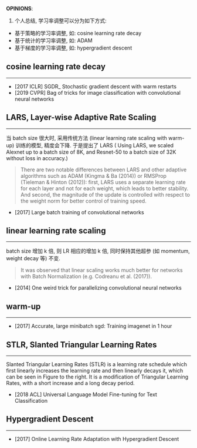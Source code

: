 **OPINIONS**:
1) 个人总结, 学习率调整可以分为如下方式:
- 基于策略的学习率调整, 如: cosine learning rate decay
- 基于统计的学习率调整, 如: ADAM
- 基于梯度的学习率调整, 如: hypergradient descent

## cosine learning rate decay
---
- [2017 ICLR] SGDR_ Stochastic gradient descent with warm restarts
- [2019 CVPR] Bag of tricks for image classification with convolutional neural networks

## LARS, Layer-wise Adaptive Rate Scaling
---
当 batch size 很大时, 采用传统方法 (linear learning rate scaling with warm-up) 训练的模型, 精度会下降. 于是提出了 LARS ( Using LARS, we scaled Alexnet up to a batch size of 8K, and Resnet-50 to a batch size of 32K without loss in accuracy.)

> There are two notable differences between LARS and other adaptive algorithms such as ADAM (Kingma &
> Ba (2014)) or RMSProp (Tieleman & Hinton (2012)): first, LARS uses a separate learning rate for
> each layer and not for each weight, which leads to better stability. And second, the magnitude of the
> update is controlled with respect to the weight norm for better control of training speed.

- [2017] Large batch training of convolutional networks

## linear learning rate scaling 
---
batch size 增加 k 倍, 则 LR 相应的增加 k 倍, 同时保持其他超参 (如 momentum, weight decay 等) 不变.

> It was observed that linear scaling works much better for networks with Batch
> Normalization (e.g. Codreanu et al. (2017)).

- [2014] One weird trick for parallelizing convolutional neural networks

## warm-up
---
- [2017] Accurate, large minibatch sgd: Training imagenet in 1 hour

## STLR, Slanted Triangular Learning Rates
---
Slanted Triangular Learning Rates (STLR) is a learning rate schedule which first linearly increases the learning rate and then linearly decays it, which can be seen in Figure to the right. It is a modification of Triangular Learning Rates, with a short increase and a long decay period.

- [2018 ACL] Universal Language Model Fine-tuning for Text Classification


## Hypergradient Descent
--- 
- [2017] Online Learning Rate Adaptation with Hypergradient Descent


